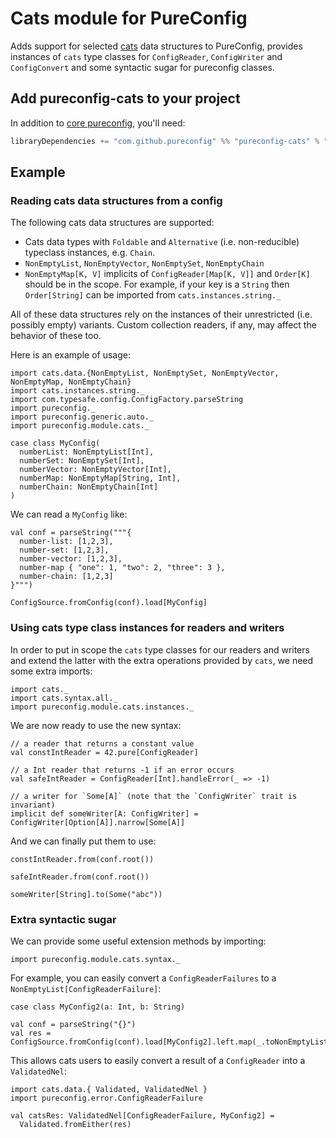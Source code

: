 # Cats module for PureConfig

Adds support for selected [cats](http://typelevel.org/cats/) data structures to PureConfig, provides instances of
`cats` type classes for `ConfigReader`,  `ConfigWriter` and `ConfigConvert` and some syntactic sugar for pureconfig
classes.

## Add pureconfig-cats to your project

In addition to [core pureconfig](https://github.com/pureconfig/pureconfig), you'll need:

```scala
libraryDependencies += "com.github.pureconfig" %% "pureconfig-cats" % "0.12.3"
```

## Example

### Reading cats data structures from a config

The following cats data structures are supported: 

* Cats data types with `Foldable` and `Alternative` (i.e. non-reducible) typeclass instances, e.g. `Chain`.
* `NonEmptyList`, `NonEmptyVector`, `NonEmptySet`, `NonEmptyChain`
* `NonEmptyMap[K, V]` implicits of `ConfigReader[Map[K, V]]` and `Order[K]` should be in the scope.
For example, if your key is a `String` then `Order[String]` can be imported from `cats.instances.string._`

All of these data structures rely on the instances of their unrestricted (i.e. possibly empty) variants.
Custom collection readers, if any, may affect the behavior of these too.

Here is an example of usage:

```tut:silent
import cats.data.{NonEmptyList, NonEmptySet, NonEmptyVector, NonEmptyMap, NonEmptyChain}
import cats.instances.string._
import com.typesafe.config.ConfigFactory.parseString
import pureconfig._
import pureconfig.generic.auto._
import pureconfig.module.cats._

case class MyConfig(
  numberList: NonEmptyList[Int],
  numberSet: NonEmptySet[Int],
  numberVector: NonEmptyVector[Int],
  numberMap: NonEmptyMap[String, Int],
  numberChain: NonEmptyChain[Int]
)
```

We can read a `MyConfig` like:
```tut:book
val conf = parseString("""{
  number-list: [1,2,3],
  number-set: [1,2,3],
  number-vector: [1,2,3],
  number-map { "one": 1, "two": 2, "three": 3 },
  number-chain: [1,2,3]
}""")

ConfigSource.fromConfig(conf).load[MyConfig]
```

### Using cats type class instances for readers and writers

In order to put in scope the `cats` type classes for our readers and writers and extend the latter with the extra
operations provided by `cats`, we need some extra imports:

```tut:silent
import cats._
import cats.syntax.all._
import pureconfig.module.cats.instances._
```

We are now ready to use the new syntax:

```tut:silent
// a reader that returns a constant value
val constIntReader = 42.pure[ConfigReader]

// a Int reader that returns -1 if an error occurs
val safeIntReader = ConfigReader[Int].handleError(_ => -1)

// a writer for `Some[A]` (note that the `ConfigWriter` trait is invariant)
implicit def someWriter[A: ConfigWriter] = ConfigWriter[Option[A]].narrow[Some[A]]
```

And we can finally put them to use:

```tut:book
constIntReader.from(conf.root())

safeIntReader.from(conf.root())

someWriter[String].to(Some("abc"))
```

### Extra syntactic sugar

We can provide some useful extension methods by importing:

```tut:silent
import pureconfig.module.cats.syntax._
```

For example, you can easily convert a `ConfigReaderFailures` to a `NonEmptyList[ConfigReaderFailure]`:

```tut:book
case class MyConfig2(a: Int, b: String)

val conf = parseString("{}")
val res = ConfigSource.fromConfig(conf).load[MyConfig2].left.map(_.toNonEmptyList)
```

This allows cats users to easily convert a result of a `ConfigReader` into a `ValidatedNel`:

```tut:silent
import cats.data.{ Validated, ValidatedNel }
import pureconfig.error.ConfigReaderFailure
```

```tut:book
val catsRes: ValidatedNel[ConfigReaderFailure, MyConfig2] =
  Validated.fromEither(res)
```
